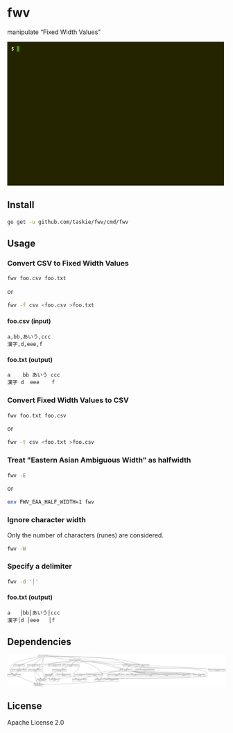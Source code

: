 # fwv

manipulate “Fixed Width Values”

![fwv](images/example.gif)

## Install

```sh
go get -u github.com/taskie/fwv/cmd/fwv
```

## Usage

### Convert CSV to Fixed Width Values

```sh
fwv foo.csv foo.txt
```

or

```sh
fwv -f csv <foo.csv >foo.txt
```

#### foo.csv (input)

```csv
a,bb,あいう,ccc
漢字,d,eee,f
```

#### foo.txt (output)

```txt
a    bb あいう ccc
漢字 d  eee    f
```

### Convert Fixed Width Values to CSV

```sh
fwv foo.txt foo.csv
```

or

```sh
fwv -t csv <foo.txt >foo.csv
```

### Treat "Eastern Asian Ambiguous Width" as halfwidth

```sh
fwv -E
```

or

```sh
env FWV_EAA_HALF_WIDTH=1 fwv
```

### Ignore character width

Only the number of characters (runes) are considered.

```sh
fwv -W
```

### Specify a delimiter

```sh
fwv -d '│'
```

#### foo.txt (output)

```txt
a   │bb│あいう│ccc
漢字│d │eee   │f
```

## Dependencies

![dependency](images/dependency.png)

## License

Apache License 2.0
